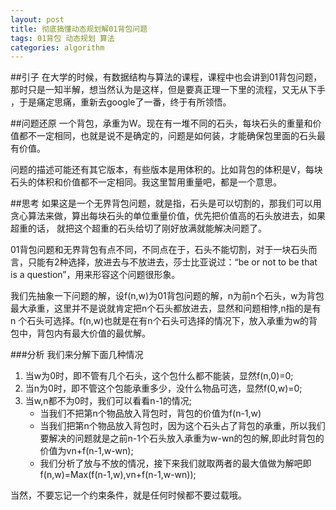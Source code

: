 ```yaml
---
layout: post
title: 彻底搞懂动态规划解01背包问题
tags: 01背包 动态规划 算法
categories: algorithm
---
```

##引子
在大学的时候，有数据结构与算法的课程，课程中也会讲到01背包问题，那时只是一知半解，想当然认为是这样，但是要真正理一下里的流程，又无从下手
，于是痛定思痛，重新去google了一番，终于有所领悟。

##问题还原
一个背包，承重为W。现在有一堆不同的石头，每块石头的重量和价值都不一定相同，也就是说不是确定的，问题是如何装，才能确保包里面的石头最有价值。

问题的描述可能还有其它版本，有些版本是用体积的。比如背包的体积是V，每块石头的体积和价值都不一定相同。我这里暂用重量吧，都是一个意思。

##思考
如果这是一个无界背包问题，就是指，石头是可以切割的，那我们可以用贪心算法来做，算出每块石头的单位重量价值，优先把价值高的石头放进去，如果超重的话，
就把这个超重的石头给切了刚好放满就能解决问题了。

01背包问题和无界背包有点不同，不同点在于，石头不能切割，对于一块石头而言，只能有2种选择，放进去与不放进去，莎士比亚说过：“be or not to be that is a question”，用来形容这个问题很形象。

我们先抽象一下问题的解，设f(n,w)为01背包问题的解，n为前n个石头，w为背包最大承重，这里并不是说就肯定把n个石头都放进去，显然和问题相悖,n指的是有n
个石头可选择。f(n,w)也就是在有n个石头可选择的情况下，放入承重为w的背包中，背包内有最大价值的最优解。

###分析
我们来分解下面几种情况

1. 当w为0时，即不管有几个石头，这个包什么都不能装，显然f(n,0)=0;
2. 当n为0时，即不管这个包能承重多少，没什么物品可选，显然f(0,w)=0;
3. 当w,n都不为0时，我们可以看看n-1的情况;
	* 当我们不把第n个物品放入背包时，背包的价值为f(n-1,w)
	* 当我们把第n个物品放入背包时，因为这个石头占了背包的承重，所以我们要解决的问题就是之前n-1个石头放入承重为w-wn的包的解,即此时背包的价值为vn+f(n-1,w-wn);
	* 我们分析了放与不放的情况，接下来我们就取两者的最大值做为解吧即f(n,w)=Max(f(n-1,w),vn+f(n-1,w-wn));

当然，不要忘记一个约束条件，就是任何时候都不要过载哦。





